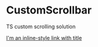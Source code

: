 # CustomScrollbar
TS custom scrolling solution


[I'm an inline-style link with title](https://mchaov.github.io/CustomScrollbar/ "Scrollbars demo")